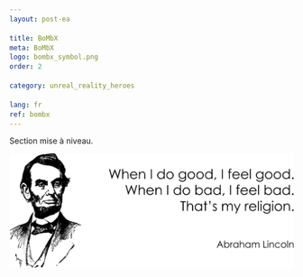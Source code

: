 ```yaml
---
layout: post-ea

title: BoMbX
meta: BoMbX
logo: bombx_symbol.png
order: 2

category: unreal_reality_heroes

lang: fr
ref: bombx
---
```


Section mise à niveau.

<a data-fancybox="gallery" href="/img/programming/Lincoln.png"><img src="/img/programming/Lincoln.png" alt=""></a>
